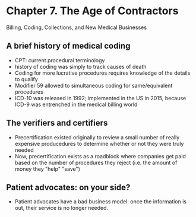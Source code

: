 # Chapter 7. The Age of Contractors

Billing, Coding, Collections, and New Medical Businesses

## A brief history of medical coding
- CPT: current procedural terminology
- history of coding was simply to track causes of death
- Coding for more lucrative procedures requires knowledge of the details to qualify
- Modifier 59 allowed to simultaneous coding for same/equivalent procedures
- ICD-10 was released in 1992; implemented in the US in 2015, because ICD-9 was entrenched in the medical billing world

## The verifiers and certifiers
- Precertification existed originally to review a small number of really expensive producedures to determine whether or not they were truly needed
- Now, precertification exists as a roadblock where companies get paid based on the number of procedures they reject (i.e. the amount of money they "help" "save")

## Patient advocates: on your side?
- Patient advocates have a bad business model: once the information is out, their service is no longer needed.
